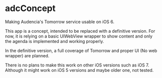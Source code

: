 # adcConcept

Making Audencia's Tomorrow service usable on iOS 6.

This app is a concept, intended to be replaced with a definitive version.
For now, it is relying on a basic UIWebView wrapper to show content and only the agenda is implemented and working properly.

In the definitive version, a full coverage of Tomorrow and proper UI (No web wrapper) are planned.

There is no plans to make this work on other iOS versions such as iOS 7. Although it might work on iOS 5 versions and maybe older one, not tested.
